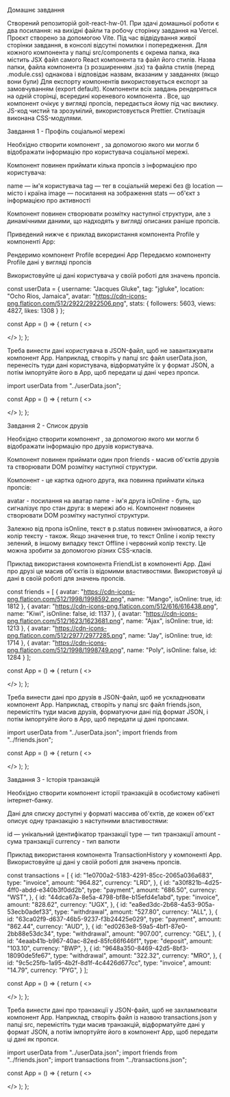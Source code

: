 Домашнє завдання

Створений репозиторій goit-react-hw-01.
При здачі домашньої роботи є два посилання: на вихідні файли та робочу сторінку завдання на Vercel.
Проєкт створено за допомогою Vite.
Під час відвідування живої сторінки завдання, в консолі відсутні помилки і попередження.
Для кожного компонента у папці src/components є окрема папка, яка містить JSX файл самого React компонента та файл його стилів. Назва папки, файла компонента (з розширенням .jsx) та файла стилів (перед .module.css) однакова і відповідає назвам, вказаним у завданнях (якщо вони були)
Для експорту компонентів використовується експорт за замовчуванням (export default).
Компоненти всіх завдань рендеряться на одній сторінці, всередині кореневого компонента <App>.
Все, що компонент очікує у вигляді пропсів, передається йому під час виклику.
JS-код чистий та зрозумілий, використовується Prettier.
Стилізація виконана CSS-модулями.

Завдання 1 - Профіль соціальної мережі

Необхідно створити компонент <Profile>, за допомогою якого ми могли б відображати інформацію про користувача соціальної мережі.

Компонент повинен приймати кілька пропсів з інформацією про користувача:

name — ім'я користувача
tag — тег в соціальній мережі без @
location — місто і країна
image — посилання на зображення
stats — об'єкт з інформацією про активності

Компонент повинен створювати розмітку наступної структури, але з динамічними даними, що надходять у вигляді описаних раніше пропсів.

<!-- <div>
  <div>
    <img
      src="https://cdn-icons-png.flaticon.com/512/1077/1077012.png"
      alt="User avatar"
    />
    <p>Petra Marica</p>
    <p>@pmarica</p>
    <p>Salvador, Brasil</p>
  </div>

  <ul>
    <li>
      <span>Followers</span>
      <span>1000</span>
    </li>
    <li>
      <span>Views</span>
      <span>2000</span>
    </li>
    <li>
      <span>Likes</span>
      <span>3000</span>
    </li>
  </ul>
</div> -->

Приведений нижче є приклад використання компонента Profile у компоненті App:

Рендеримо компонент Profile всередині App
Передаємо компоненту Profile дані у вигляді пропсів

Використовуйте ці дані користувача у своїй роботі для значень пропсів.

const userData = {
username: "Jacques Gluke",
tag: "jgluke",
location: "Ocho Rios, Jamaica",
avatar: "https://cdn-icons-png.flaticon.com/512/2922/2922506.png",
stats: {
followers: 5603,
views: 4827,
likes: 1308
}
};

const App = () => {
return (
<>
<!-- <Profile
        name={userData.username}
        tag={userData.tag}
        location={userData.location}
        image={userData.avatar}
        stats={userData.stats}
      /> -->
</>
);
};

Треба винести дані користувача в JSON-файл, щоб не завантажувати компонент App. Наприклад, створіть у папці src файл userData.json, перенесіть туди дані користувача, відформатуйте їх у формат JSON, а потім імпортуйте його в App, щоб передати ці дані через пропси.

import userData from "../userData.json";

const App = () => {
return (
<>
<!-- <Profile
        name={userData.username}
        tag={userData.tag}
        location={userData.location}
        image={userData.avatar}
        stats={userData.stats}
      /> -->
</>
);
};

Завдання 2 - Список друзів

Необхідно створити компонент <FriendList>, за допомогою якого ми могли б відображати інформацію про друзів користувача.

Компонент <FriendList> повинен приймати один проп friends - масив об'єктів друзів та створювати DOM розмітку наступної структури.

<!-- <ul>
	{/* Кількість li залежить від кількості об'єктів в масиві */}
	<li>
		<FriendListItem />
	</li>
</ul> -->

Компонент <FriendListItem> - це картка одного друга, яка повинна приймати кілька пропсів:

avatar - посилання на аватар
name - ім'я друга
isOnline - буль, що сигналізує про стан друга: в мережі або ні.
Компонент <FriendListItem> повинен створювати DOM розмітку наступної структури.

<!-- <div>
  <img src="" alt="Avatar" width="48" />
  <p>Friend name</p>
  <p>Friend status</p>
</div> -->

Залежно від пропа isOnline, текст в p.status повинен змінюватися, а його колір тексту - також. Якщо значення true, то текст Online і колір тексту зелений, в іншому випадку текст Offline і червоний колір тексту. Це можна зробити за допомогою різних CSS-класів.

Приклад використання компонента FriendList в компоненті App. Дані про друзі це масив об'єктів із відомими властивостями. Використовуй ці дані в своїй роботі для значень пропсів.

const friends = [
{
avatar: "https://cdn-icons-png.flaticon.com/512/1998/1998592.png",
name: "Mango",
isOnline: true,
id: 1812
},
{
avatar: "https://cdn-icons-png.flaticon.com/512/616/616438.png",
name: "Kiwi",
isOnline: false,
id: 1137
},
{
avatar: "https://cdn-icons-png.flaticon.com/512/1623/1623681.png",
name: "Ajax",
isOnline: true,
id: 1213
},
{
avatar: "https://cdn-icons-png.flaticon.com/512/2977/2977285.png",
name: "Jay",
isOnline: true,
id: 1714
},
{
avatar: "https://cdn-icons-png.flaticon.com/512/1998/1998749.png",
name: "Poly",
isOnline: false,
id: 1284
}
];

const App = () => {
return (
<>
<!-- <FriendList friends={friends} /> -->
</>
);
};

Треба винести дані про друзів в JSON-файл, щоб не ускладнювати компонент App. Наприклад, створіть у папці src файл friends.json, перемістіть туди масив друзів, форматуючи дані під формат JSON, і потім імпортуйте його в App, щоб передати ці дані пропсами.

import userData from "../userData.json";
import friends from "../friends.json";

const App = () => {
return (
<>
<!-- <Profile
        name={userData.username}
        tag={userData.tag}
        location={userData.location}
        image={userData.avatar}
        stats={userData.stats}
      />
      <FriendList friends={friends} /> -->
</>
);
};

Завдання 3 - Історія транзакцій

Необхідно створити компонент історії транзакцій в особистому кабінеті інтернет-банку.

Дані для списку доступні у форматі массива об'єктів, де кожен об'єкт описує одну транзакцію з наступними властивостями:

id — унікальний ідентифікатор транзакції
type — тип транзакції
amount - сума транзакції
currency - тип валюти

<!-- Необхідно створити компонент <TransactionHistory>, який приймає один проп items - масив об'єктів транзакцій. Компонент створює розмітку таблиці. Кожна транзакція - це рядок таблиці. У прикладі наведена розмітка двох транзакцій. -->

<!-- <table>
  <thead>
    <tr>
      <th>Type</th>
      <th>Amount</th>
      <th>Currency</th>
    </tr>
  </thead>

  <tbody>
    <tr>
      <td>Invoice</td>
      <td>125</td>
      <td>USD</td>
    </tr>
    <tr>
      <td>Withdrawal</td>
      <td>85</td>
      <td>USD</td>
    </tr>
  </tbody>
</table> -->

Приклад використання компонента TransactionHistory у компоненті App. Використовуйте ці дані у своїй роботі для значень пропсів.

const transactions = [
{
id: "1e0700a2-5183-4291-85cc-2065a036a683",
type: "invoice",
amount: "964.82",
currency: "LRD",
},
{
id: "a30f821b-4d25-4ff0-abdd-e340b3f0dd2b",
type: "payment",
amount: "686.50",
currency: "WST",
},
{
id: "44dca67a-8e5a-4798-bf8e-b15efd4e1abd",
type: "invoice",
amount: "828.62",
currency: "UGX",
},
{
id: "ea8ed3dc-2b68-4a53-905a-53ecb0adef33",
type: "withdrawal",
amount: "527.80",
currency: "ALL",
},
{
id: "63ca02f9-d637-46b5-9237-f3b24425e029",
type: "payment",
amount: "862.44",
currency: "AUD",
},
{
id: "ed0263e8-59a5-4bf1-87e0-2bb88e53dc34",
type: "withdrawal",
amount: "907.00",
currency: "GEL",
},
{
id: "4eaab41b-b967-40ac-82ed-85fc66f646f1",
type: "deposit",
amount: "103.10",
currency: "BWP",
},
{
id: "9648a350-8469-42d5-8bf3-18090de5fe67",
type: "withdrawal",
amount: "322.32",
currency: "MRO",
},
{
id: "9c5c25fb-1a95-4b2f-8d1f-4c4426d677cc",
type: "invoice",
amount: "14.79",
currency: "PYG",
}
];

const App = () => {
return (
<>
<!-- <TransactionHistory items={transactions} /> -->
</>
);
};

Треба винести дані про транзакції у JSON-файл, щоб не захламлювати компонент App. Наприклад, створіть файл із назвою transactions.json у папці src, перемістіть туди масив транзакцій, відформатуйте дані у формат JSON, а потім імпортуйте його в компонент App, щоб передати ці дані як пропси.

import userData from "../userData.json";
import friends from "../friends.json";
import transactions from "../transactions.json";

const App = () => {
return (
<>
<!-- <Profile
        name={userData.username}
        tag={userData.tag}
        location={userData.location}
        image={userData.avatar}
        stats={userData.stats}
      />
      <FriendList friends={friends} />
      <TransactionHistory items={transactions} /> -->
</>
);
};

